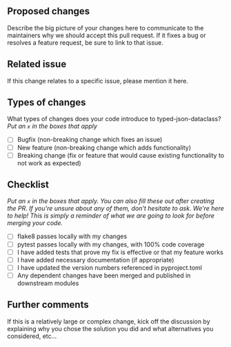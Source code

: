 ## Proposed changes

Describe the big picture of your changes here to communicate to the maintainers
why we should accept this pull request. If it fixes a bug or resolves a feature
request, be sure to link to that issue.

## Related issue

If this change relates to a specific issue, please mention it here.

## Types of changes

What types of changes does your code introduce to typed-json-dataclass?
_Put an `x` in the boxes that apply_

- [ ] Bugfix (non-breaking change which fixes an issue)
- [ ] New feature (non-breaking change which adds functionality)
- [ ] Breaking change (fix or feature that would cause existing functionality
  to not work as expected)

## Checklist

_Put an `x` in the boxes that apply. You can also fill these out after creating
the PR. If you're unsure about any of them, don't hesitate to ask. We're here
to help! This is simply a reminder of what we are going to look for before
merging your code._

- [ ] flake8 passes locally with my changes
- [ ] pytest passes locally with my changes, with 100% code coverage
- [ ] I have added tests that prove my fix is effective or that my feature works
- [ ] I have added necessary documentation (if appropriate)
- [ ] I have updated the version numbers referenced in pyproject.toml
- [ ] Any dependent changes have been merged and published in downstream modules

## Further comments

If this is a relatively large or complex change, kick off the discussion by
explaining why you chose the solution you did and what alternatives you
considered, etc...
